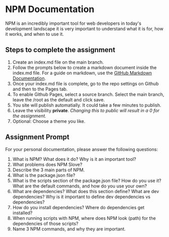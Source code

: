 # NPM Documentation

NPM is an incredibly important tool for web developers in today's development landscape it is very important to understand what it is for, how it works, and when to use it. 

## Steps to complete the assignment

1. Create an index.md file on the main branch.
2. Follow the prompts below to create a markdown document inside the index.md file. For a guide on markdown, use the [GitHub Markdown Documentation](https://docs.github.com/en/github/writing-on-github/getting-started-with-writing-and-formatting-on-github/basic-writing-and-formatting-syntax#links).
3. Once your index.md file is complete, go to the repo settings on Github and then to the Pages tab.
4. To enable Github Pages, select a source branch. Select the main branch, leave the /root as the default and click save.
5. You site will publish automatially. It could take a few minutes to publish.
6. Leave the visibility **private**. *Changing this to public will result in a 0 for the assignment.*
7. Optional: Choose a theme you like.

## Assignment Prompt

For your personal documentation, please answer the following questions:

1. What is NPM? What does it do? Why is it an important tool?
2. What problems does NPM Slove?
3. Describe the 3 main parts of NPM.
4. What is the package.json file?
5. What is the scripts section of the package.json file? How do you use it? What are the default commands, and how do you use your own?
6. What are dependencies? What does this section define? What are dev dependencies? Why is it important to define dev dependencies vs dependencies?
7. How do you install dependencies? Where do dependencies get installed?
8. When running scripts with NPM, where does NPM look (path) for the dependencies of those scripts?
9. Name 3 NPM commands, and why they are important.
